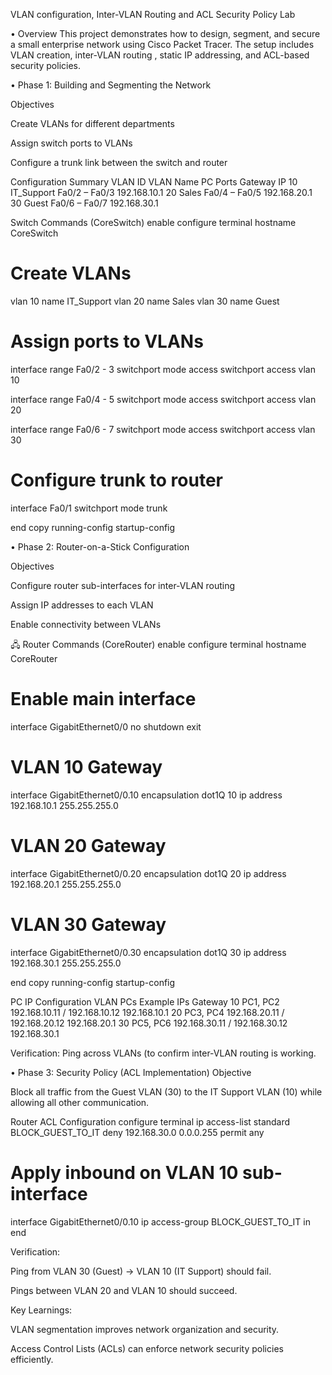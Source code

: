 VLAN configuration, Inter-VLAN Routing and ACL Security Policy Lab

• Overview
  This project demonstrates how to design, segment, and secure a small enterprise network using Cisco Packet Tracer.
  The setup includes VLAN creation, inter-VLAN routing , static IP addressing, and ACL-based security policies.

• Phase 1: Building and Segmenting the Network
  
  Objectives
  
  Create VLANs for different departments
  
  Assign switch ports to VLANs
  
  Configure a trunk link between the switch and router
  
  Configuration Summary
  VLAN ID	VLAN Name	PC Ports	Gateway IP
  10	IT_Support	Fa0/2 – Fa0/3	192.168.10.1
  20	Sales	Fa0/4 – Fa0/5	192.168.20.1
  30	Guest	Fa0/6 – Fa0/7	192.168.30.1
  
  Switch Commands (CoreSwitch)
  enable
  configure terminal
  hostname CoreSwitch
  
  # Create VLANs
  vlan 10
   name IT_Support
  vlan 20
   name Sales
  vlan 30
   name Guest
  
  # Assign ports to VLANs
  interface range Fa0/2 - 3
   switchport mode access
   switchport access vlan 10
  
  interface range Fa0/4 - 5
   switchport mode access
   switchport access vlan 20
  
  interface range Fa0/6 - 7
   switchport mode access
   switchport access vlan 30
  
  # Configure trunk to router
  interface Fa0/1
   switchport mode trunk
  
  end
  copy running-config startup-config

• Phase 2: Router-on-a-Stick Configuration
  
  Objectives
  
  Configure router sub-interfaces for inter-VLAN routing
  
  Assign IP addresses to each VLAN
  
  Enable connectivity between VLANs
  
  🖧 Router Commands (CoreRouter)
  enable
  configure terminal
  hostname CoreRouter
  
  # Enable main interface
  interface GigabitEthernet0/0
   no shutdown
  exit
  
  # VLAN 10 Gateway
  interface GigabitEthernet0/0.10
   encapsulation dot1Q 10
   ip address 192.168.10.1 255.255.255.0
  
  # VLAN 20 Gateway
  interface GigabitEthernet0/0.20
   encapsulation dot1Q 20
   ip address 192.168.20.1 255.255.255.0
  
  # VLAN 30 Gateway
  interface GigabitEthernet0/0.30
   encapsulation dot1Q 30
   ip address 192.168.30.1 255.255.255.0
  
  end
  copy running-config startup-config

PC IP Configuration
VLAN	PCs	Example IPs	Gateway
10	PC1, PC2	192.168.10.11 / 192.168.10.12	192.168.10.1
20	PC3, PC4	192.168.20.11 / 192.168.20.12	192.168.20.1
30	PC5, PC6	192.168.30.11 / 192.168.30.12	192.168.30.1

Verification:
Ping across VLANs (to confirm inter-VLAN routing is working.

• Phase 3: Security Policy (ACL Implementation)
  Objective
  
  Block all traffic from the Guest VLAN (30) to the IT Support VLAN (10) while allowing all other communication.
  
  Router ACL Configuration
  configure terminal
  ip access-list standard BLOCK_GUEST_TO_IT
   deny 192.168.30.0 0.0.0.255
   permit any
  
  # Apply inbound on VLAN 10 sub-interface
  interface GigabitEthernet0/0.10
   ip access-group BLOCK_GUEST_TO_IT in
  end
  
  
  Verification:
  
  Ping from VLAN 30 (Guest) → VLAN 10 (IT Support) should fail.
  
  Pings between VLAN 20 and VLAN 10 should succeed.
  
  Key Learnings:
  
  VLAN segmentation improves network organization and security.
  
  Access Control Lists (ACLs) can enforce network security policies efficiently.
  
